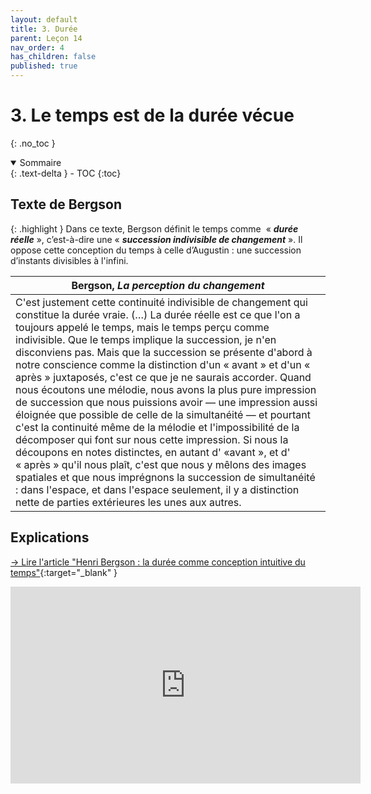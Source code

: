 ```yaml
---
layout: default
title: 3. Durée
parent: Leçon 14
nav_order: 4
has_children: false
published: true
---
```


# 3. Le temps est de la durée vécue
{: .no_toc }

<details open markdown="block">
  <summary>
    Sommaire
  </summary>
  {: .text-delta }
- TOC
{:toc}
</details>

## Texte de Bergson

{: .highlight }
Dans ce texte, Bergson définit le temps comme  « ***durée réelle*** », c’est-à-dire une « ***succession indivisible de changement*** ». Il oppose cette conception du temps à celle d’Augustin : une succession d’instants divisibles à l'infini.

| Bergson, _La perception du changement_       |
| ----------------------------------- |
| C'est justement cette continuité indivisible de changement qui constitue la durée vraie. (…) La durée réelle est ce que l'on a toujours appelé le temps, mais le temps perçu comme indivisible. Que le temps implique la succession, je n'en disconviens pas. Mais que la succession se présente d'abord à notre conscience comme la distinction d'un « avant » et d'un « après » juxtaposés, c'est ce que je ne saurais accorder. Quand nous écoutons une mélodie, nous avons la plus pure impression de succession que nous puissions avoir — une impression aussi éloignée que possible de celle de la simultanéité — et pourtant c'est la continuité même de la mélodie et l'impossibilité de la décomposer qui font sur nous cette impression. Si nous la découpons en notes distinctes, en autant d' «avant », et d' « après » qu'il nous plaît, c'est que nous y mêlons des images spatiales et que nous imprégnons la succession de simultanéité : dans l'espace, et dans l'espace seulement, il y a distinction nette de parties extérieures les unes aux autres. |

## Explications

[→ Lire l'article "Henri Bergson : la durée comme conception intuitive du temps"](https://philitt.fr/2015/11/13/henri-bergson-la-duree-comme-conception-intuitive-du-temps/){:target="_blank" }

<iframe width="560" height="315" src="https://www.youtube.com/embed/QGmPhQBH5Y8?si=zduMq4KRck1FKaDX" title="YouTube video player" frameborder="0" allow="accelerometer; autoplay; clipboard-write; encrypted-media; gyroscope; picture-in-picture; web-share" referrerpolicy="strict-origin-when-cross-origin" allowfullscreen></iframe>


